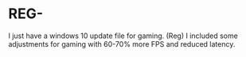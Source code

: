 # REG-
I just have a windows 10 update file for gaming. (Reg)
I included some adjustments for gaming with 60-70% more FPS and reduced latency. 
